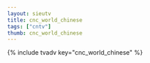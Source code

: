 ```yaml
--- 
layout: sieutv
title: cnc_world_chinese
tags: ["cntv"]
thumb: cnc_world_chinese
---
```

{% include tvadv key="cnc_world_chinese" %}
